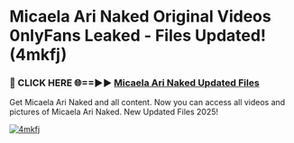 # Micaela Ari Naked Original Videos 0nlyFans Leaked - Files Updated! (4mkfj)

<h3>🔴 CLICK HERE 🌐==►► <a href="https://tinyurl.com/up5wt9bj" rel="nofollow">Micaela Ari Naked Updated Files</a></h3>

Get Micaela Ari Naked and all content. Now you can access all videos and pictures of Micaela Ari Naked. New Updated Files 2025!

[![4mkfj](https://i.imgur.com/ABiUzMV.gif)](https://tinyurl.com/up5wt9bj)
